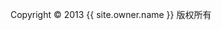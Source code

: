 <footer class="footer">
	<div class="container">
		<p>Copyright &copy; 2013 {{ site.owner.name }} 版权所有</p>
	</div>
</footer>